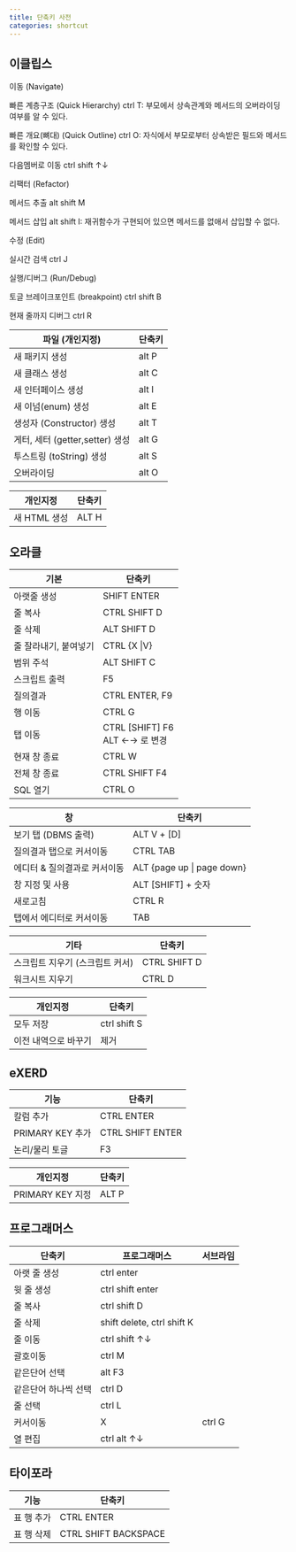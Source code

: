 ```yaml
---
title: 단축키 사전
categories: shortcut
---
```


## 이클립스

이동 (Navigate)

빠른 계층구조 (Quick Hierarchy) ctrl T: 부모에서 상속관계와 메서드의 오버라이딩 여부를 알 수 있다.

빠른 개요(뼈대) (Quick Outline) ctrl O: 자식에서 부모로부터 상속받은 필드와 메서드를 확인할 수 있다.

다음멤버로 이동 ctrl shift ↑↓



리팩터 (Refactor)

메서드 추출 alt shift M

메서드 삽입 alt shift I: 재귀함수가 구현되어 있으면 메서드를 없애서 삽입할 수 없다.



수정 (Edit)

실시간 검색 ctrl J



실행/디버그 (Run/Debug)

토글 브레이크포인트 (breakpoint) ctrl shift B

현재 줄까지 디버그 ctrl R







| 파일 (개인지정)                 | 단축키 |
| ------------------------------- | ------ |
| 새 패키지 생성                  | alt P  |
| 새 클래스 생성                  | alt C  |
| 새 인터페이스 생성              | alt I  |
| 새 이넘(enum) 생성              | alt E  |
| 생성자 (Constructor) 생성       | alt T  |
| 게터, 세터 (getter,setter) 생성 | alt G  |
| 투스트링 (toString) 생성        | alt S  |
| 오버라이딩                      | alt O  |



| 개인지정     | 단축키 |
| ------------ | ------ |
| 새 HTML 생성 | ALT H  |





## 오라클

| 기본                  | 단축키                              |
| --------------------- | ----------------------------------- |
| 아랫줄 생성           | SHIFT ENTER                         |
| 줄 복사               | CTRL SHIFT D                        |
| 줄 삭제               | ALT SHIFT D                         |
| 줄 잘라내기, 붙여넣기 | CTRL {X \|V}                        |
| 범위 주석             | ALT SHIFT C                         |
| 스크립트 출력         | F5                                  |
| 질의결과              | CTRL ENTER, F9                      |
| 행 이동               | CTRL G                              |
| 탭 이동               | CTRL [SHIFT] F6<br />ALT ←→ 로 변경 |
| 현재 창 종료          | CTRL W                              |
| 전체 창 종료          | CTRL SHIFT F4                       |
| SQL 열기              | CTRL O                              |

| 창                           | 단축키                     |
| ---------------------------- | -------------------------- |
| 보기 탭 (DBMS 출력)          | ALT V + [D]                |
| 질의결과 탭으로 커서이동     | CTRL TAB                   |
| 에디터 & 질의결과로 커서이동 | ALT {page up \| page down} |
| 창 지정 및 사용              | ALT [SHIFT] + 숫자         |
| 새로고침                     | CTRL R                     |
| 탭에서 에디터로 커서이동     | TAB                        |



| 기타                            | 단축키       |
| ------------------------------- | ------------ |
| 스크립트 지우기 (스크립트 커서) | CTRL SHIFT D |
| 워크시트 지우기                 | CTRL D       |






| 개인지정             | 단축키       |
| -------------------- | ------------ |
| 모두 저장            | ctrl shift S |
| 이전 내역으로 바꾸기 | 제거         |



## eXERD

| 기능             | 단축키           |
| ---------------- | ---------------- |
| 칼럼 추가        | CTRL ENTER       |
| PRIMARY KEY 추가 | CTRL SHIFT ENTER |
| 논리/물리 토글   | F3               |



| 개인지정         | 단축키 |
| ---------------- | ------ |
| PRIMARY KEY 지정 | ALT P  |





## 프로그래머스

| 단축키               | 프로그래머스               | 서브라임 |
| -------------------- | -------------------------- | -------- |
| 아랫 줄 생성         | ctrl enter                 |          |
| 윗 줄 생성           | ctrl shift enter           |          |
| 줄 복사              | ctrl shift D               |          |
| 줄 삭제              | shift delete, ctrl shift K |          |
| 줄 이동              | ctrl shift ↑↓              |          |
| 괄호이동             | ctrl M                     |          |
| 같은단어 선택        | alt F3                     |          |
| 같은단어 하나씩 선택 | ctrl D                     |          |
| 줄 선택              | ctrl L                     |          |
| 커서이동             | X                          | ctrl G   |
| 열 편집              | ctrl alt ↑↓                |          |

## 타이포라

| 기능       | 단축키               |
| ---------- | -------------------- |
| 표 행 추가 | CTRL ENTER           |
| 표 행 삭제 | CTRL SHIFT BACKSPACE |

